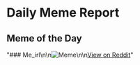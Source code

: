 # Daily Meme Report

## Meme of the Day
"### Me_irl\n\n![Meme](https://i.redd.it/as4brzj82ime1.png)\n\n[View on Reddit](https://redd.it/1j2mcfb)"
